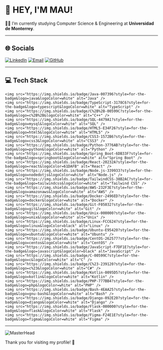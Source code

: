 # 👋 HEY, I'M MAU!


🐱‍👤 I’m currently studying Computer Science & Engineering at **Universidad de Monterrey**.

---

## 🌐 Socials

[![LinkedIn](https://img.shields.io/badge/LinkedIn-0A66C2?style=for-the-badge&logo=linkedin&logoColor=white)](https://www.linkedin.com/in/mauricio-gonzalez-valero-41509a258/) 
[![Email](https://img.shields.io/badge/Email-D14836?style=for-the-badge&logo=gmail&logoColor=white)](mailto:maugzzv2404@gmail.com)
[![GitHub](https://img.shields.io/badge/GitHub-181717?style=for-the-badge&logo=github&logoColor=white)](https://github.com/maugonzalezv) 


---

## 💻 Tech Stack


    <img src="https://img.shields.io/badge/Java-007396?style=for-the-badge&logo=java&logoColor=white" alt="Java" />
    <img src="https://img.shields.io/badge/TypeScript-3178C6?style=for-the-badge&logo=typescript&logoColor=white" alt="TypeScript" />
    <img src="https://img.shields.io/badge/C%2B%2B-00599C?style=for-the-badge&logo=c%2B%2B&logoColor=white" alt="C++" />
    <img src="https://img.shields.io/badge/SQL-4479A1?style=for-the-badge&logo=mysql&logoColor=white" alt="SQL" />
    <img src="https://img.shields.io/badge/HTML5-E34F26?style=for-the-badge&logo=html5&logoColor=white" alt="HTML5" />
    <img src="https://img.shields.io/badge/CSS3-1572B6?style=for-the-badge&logo=css3&logoColor=white" alt="CSS3" />
    <img src="https://img.shields.io/badge/Python-3776AB?style=for-the-badge&logo=python&logoColor=white" alt="Python" />
    <img src="https://img.shields.io/badge/Spring_Boot-6DB33F?style=for-the-badge&logo=springboot&logoColor=white" alt="Spring Boot" />
    <img src="https://img.shields.io/badge/React-20232A?style=for-the-badge&logo=react&logoColor=61DAFB" alt="React" />
    <img src="https://img.shields.io/badge/Node.js-339933?style=for-the-badge&logo=nodedotjs&logoColor=white" alt="Node.js" />
    <img src="https://img.shields.io/badge/TailwindCSS-38B2AC?style=for-the-badge&logo=tailwindcss&logoColor=white" alt="Tailwind CSS" />
    <img src="https://img.shields.io/badge/AWS-232F3E?style=for-the-badge&logo=amazonaws&logoColor=white" alt="AWS" />
    <img src="https://img.shields.io/badge/Docker-2496ED?style=for-the-badge&logo=docker&logoColor=white" alt="Docker" />
    <img src="https://img.shields.io/badge/Git-F05032?style=for-the-badge&logo=git&logoColor=white" alt="Git" />
    <img src="https://img.shields.io/badge/Unix-000000?style=for-the-badge&logo=unix&logoColor=white" alt="Unix" />
    <img src="https://img.shields.io/badge/Linux-FCC624?style=for-the-badge&logo=linux&logoColor=black" alt="Linux" />
    <img src="https://img.shields.io/badge/Ubuntu-E95420?style=for-the-badge&logo=ubuntu&logoColor=white" alt="Ubuntu" />
    <img src="https://img.shields.io/badge/CentOS-262577?style=for-the-badge&logo=centos&logoColor=white" alt="CentOS" />
    <img src="https://img.shields.io/badge/JavaScript-F7DF1E?style=for-the-badge&logo=javascript&logoColor=black" alt="JavaScript" />
    <img src="https://img.shields.io/badge/C-00599C?style=for-the-badge&logo=c&logoColor=white" alt="C" />
    <img src="https://img.shields.io/badge/C%23-239120?style=for-the-badge&logo=c%23&logoColor=white" alt="C#" />
    <img src="https://img.shields.io/badge/Kotlin-0095D5?style=for-the-badge&logo=kotlin&logoColor=white" alt="Kotlin" />
    <img src="https://img.shields.io/badge/PHP-777BB4?style=for-the-badge&logo=php&logoColor=white" alt="PHP" />
    <img src="https://img.shields.io/badge/Bash-4EAA25?style=for-the-badge&logo=gnu-bash&logoColor=white" alt="Bash" />
    <img src="https://img.shields.io/badge/Django-092E20?style=for-the-badge&logo=django&logoColor=white" alt="Django" />
    <img src="https://img.shields.io/badge/Flask-000000?style=for-the-badge&logo=flask&logoColor=white" alt="Flask" />
    <img src="https://img.shields.io/badge/Figma-F24E1E?style=for-the-badge&logo=figma&logoColor=white" alt="Figma" />



---



![MasterHead](https://user-images.githubusercontent.com/113350806/236842414-18101a37-92f5-4de7-a46d-eeaca6e16cbd.gif)


Thank you for visiting my profile! 👋
